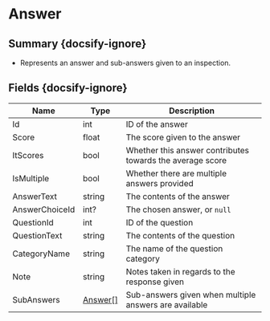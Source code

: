 # Answer

## Summary {docsify-ignore}
* Represents an answer and sub-answers given to an inspection.

## Fields {docsify-ignore}

| Name  | Type | Description |
|---|---|---|
| Id | int | ID of the answer |
| Score | float | The score given to the answer |
| ItScores | bool | Whether this answer contributes towards the average score |
| IsMultiple | bool | Whether there are multiple answers provided |
| AnswerText | string | The contents of the answer |
| AnswerChoiceId | int? | The chosen answer, or `null` |
| QuestionId | int | ID of the question |
| QuestionText | string | The contents of the question |
| CategoryName | string | The name of the question category |
| Note | string | Notes taken in regards to the response given |
| SubAnswers | [Answer[]](answer.md) | Sub-answers given when multiple answers are available |

